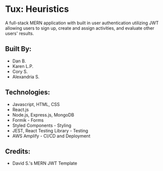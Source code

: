 # Tux: Heuristics

A full-stack MERN application with built in user authentication utilizing JWT allowing users to sign up, create and assign activities, and evaluate other users' results.

## Built By: ##

- Dan B.
- Karen L.P.
- Cory S.
- Alexandria S.

## Technologies: ##

- Javascript, HTML, CSS
- React.js
- Node.js, Express.js, MongoDB
- Formik - Forms
- Styled Components - Styling
- JEST, React Testing Library - Testing
- AWS Amplify - CI/CD and Deployment

## Credits: ##
- David S.'s MERN JWT Template
